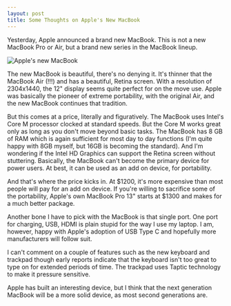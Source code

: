 ```yaml
---
layout: post
title: Some Thoughts on Apple's New MacBook
---
```

Yesterday, Apple announced a brand new MacBook. This is not a new MacBook Pro or Air, but a brand new series in the MacBook lineup.

![Apple's new MacBook](http://saky.in/images/apple-macbook.jpg "Taken from MacWorld")

The new MacBook is beautiful, there's no denying it. It's thinner that the MacBook Air (!!!) and has a beautiful, Retina screen. With a resolution of 2304x1440, the 12" display seems quite perfect for on the move use. Apple was basically the pioneer of extreme portability, with the original Air, and the new MacBook continues that tradition.

But this comes at a price, literally and figuratively. The MacBook uses Intel's Core M processor clocked at standard speeds. But the Core M works great only as long as you don't move beyond basic tasks. The MacBook has 8 GB of RAM which is again sufficient for most day to day functions (I'm quite happy with 8GB myself, but 16GB is becoming the standard). And I'm wondering if the Intel HD Graphics can support the Retina screen without stuttering. Basically, the MacBook can't become the primary device for power users. At best, it can be used as an add on device, for portability.

And that's where the price kicks in. At $1200, it's more expensive than most people will pay for an add on device. If you're willing to sacrifice some of the portability, Apple's own MacBook Pro 13" starts at $1300 and makes for a much better package.

Another bone I have to pick with the MacBook is that single port. One port for charging, USB, HDMI is plain stupid for the way I use my laptop. I am, however, happy with Apple's adoption of USB Type C and hopefully more manufacturers will follow suit.

I can't comment on a couple of features such as the new keyboard and trackpad though early reports indicate that the keyboard isn't too great to type on for extended periods of time. The trackpad uses Taptic technology to make it pressure sensitive.

Apple has built an interesting device, but I think that the next generation MacBook will be a more solid device, as most second generations are.

